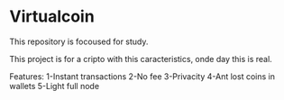 # Virtualcoin

This repository is focoused for study.

This project is for a cripto with this caracteristics, onde day this is real.

Features:
1-Instant transactions
2-No fee
3-Privacity
4-Ant lost coins in wallets
5-Light full node
